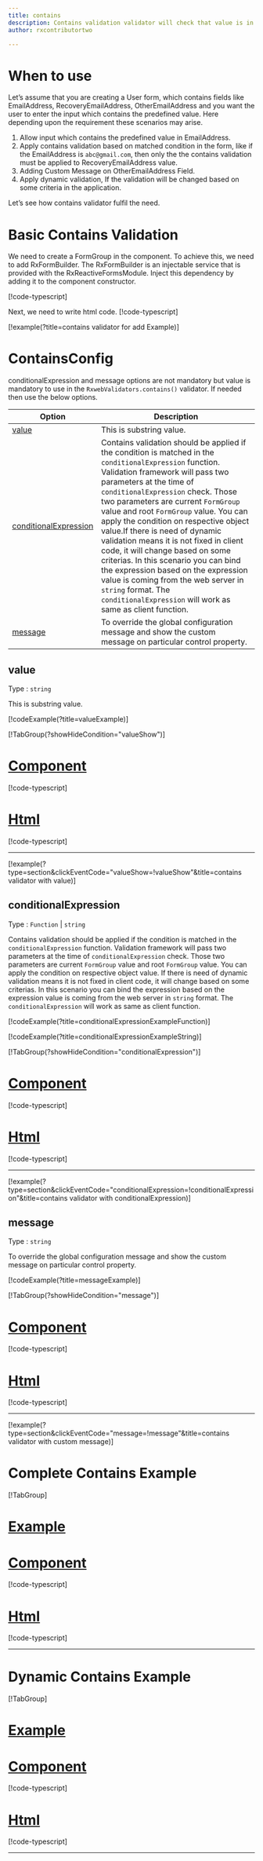 ```yaml
---
title: contains  
description: Contains validation validator will check that value is in the input, It will not allow to enter input that not contains the predefined value.
author: rxcontributortwo

---
```

# When to use
Let’s assume that you are creating a User form, which contains fields like EmailAddress, RecoveryEmailAddress, OtherEmailAddress and you want the user to enter the input which contains the predefined value. Here depending upon the requirement these scenarios may arise.
1.	Allow input which contains the predefined value in EmailAddress.
2.	Apply contains validation based on matched condition in the form, like if the EmailAddress is `abc@gmail.com`, then only the the contains validation must be applied to RecoveryEmailAddress value.
3.	Adding Custom Message on OtherEmailAddress Field.
4.	Apply dynamic validation, If the validation will be changed based on some criteria in the application.

Let’s see how contains validator fulfil the need.

# Basic Contains Validation
We need to create a FormGroup in the component. To achieve this, we need to add RxFormBuilder. The RxFormBuilder is an injectable service that is provided with the RxReactiveFormsModule. Inject this dependency by adding it to the component constructor.

[!code-typescript[](\assets\examples\validators\contains\add\contains-add.component.ts?type=section)]

Next, we need to write html code.
[!code-typescript[](\assets\examples\validators\contains\add\contains-add.component.html?type=section)]

[!example(?title=contains validator for add Example)]
<app-contains-add-validator></app-contains-add-validator>

# ContainsConfig 
conditionalExpression and message options are not mandatory but value is mandatory to use in the `RxwebValidators.contains()` validator. If needed then use the below options.

|Option | Description |
|--- | ---- |
|[value](#value) | This is substring value. |
|[conditionalExpression](#conditionalexpression) | Contains validation should be applied if the condition is matched in the `conditionalExpression` function. Validation framework will pass two parameters at the time of `conditionalExpression` check. Those two parameters are current `FormGroup` value and root `FormGroup` value. You can apply the condition on respective object value.If there is need of dynamic validation means it is not fixed in client code, it will change based on some criterias. In this scenario you can bind the expression based on the expression value is coming from the web server in `string` format. The `conditionalExpression` will work as same as client function. |
|[message](#message) | To override the global configuration message and show the custom message on particular control property. |

## value 
Type :  `string` 

This is substring value.

[!codeExample(?title=valueExample)]

[!TabGroup(?showHideCondition="valueShow")]
# [Component](#tab\valueComponent)
[!code-typescript[](\assets\examples\validators\contains\value\contains-value.component.ts)]
# [Html](#tab\valueHtml)
[!code-typescript[](\assets\examples\validators\contains\value\contains-value.component.html)]
***

[!example(?type=section&clickEventCode="valueShow=!valueShow"&title=contains validator with value)]
<app-contains-value-validator></app-contains-value-validator>

## conditionalExpression 
Type :  `Function`  |  `string` 

Contains validation should be applied if the condition is matched in the `conditionalExpression` function. Validation framework will pass two parameters at the time of `conditionalExpression` check. Those two parameters are current `FormGroup` value and root `FormGroup` value. You can apply the condition on respective object value.
If there is need of dynamic validation means it is not fixed in client code, it will change based on some criterias. In this scenario you can bind the expression based on the expression value is coming from the web server in `string` format. The `conditionalExpression` will work as same as client function.

[!codeExample(?title=conditionalExpressionExampleFunction)]

[!codeExample(?title=conditionalExpressionExampleString)]

[!TabGroup(?showHideCondition="conditionalExpression")]
# [Component](#tab\conditionalExpressionComponent)
[!code-typescript[](\assets\examples\validators\contains\conditionalExpression\contains-conditional-expressions.component.ts)]
# [Html](#tab\conditionalExpressionHtml)
[!code-typescript[](\assets\examples\validators\contains\conditionalExpression\contains-conditional-expressions.component.html)]
***

[!example(?type=section&clickEventCode="conditionalExpression=!conditionalExpression"&title=contains validator with conditionalExpression)]
<app-contains-conditionalExpression-validator></app-contains-conditionalExpression-validator>

## message 
Type :  `string` 

To override the global configuration message and show the custom message on particular control property.

[!codeExample(?title=messageExample)]

[!TabGroup(?showHideCondition="message")]
# [Component](#tab\messageComponent)
[!code-typescript[](\assets\examples\validators\contains\message\contains-message.component.ts)]
# [Html](#tab\messageHtml)
[!code-typescript[](\assets\examples\validators\contains\message\contains-message.component.html)]
***

[!example(?type=section&clickEventCode="message=!message"&title=contains validator with custom message)]
<app-contains-message-validator></app-contains-message-validator>

# Complete Contains Example
[!TabGroup]
# [Example](#tab\completeexample)
<app-contains-complete-validator></app-contains-complete-validator>
# [Component](#tab\completecomponent)
[!code-typescript[](\assets\examples\validators\contains\complete\contains-complete.component.ts)]
# [Html](#tab\completehtml)
[!code-typescript[](\assets\examples\validators\contains\complete\contains-complete.component.html)]
***

# Dynamic Contains Example
[!TabGroup]
# [Example](#tab\dynamicexample)
<app-contains-dynamic-validator></app-contains-dynamic-validator>
# [Component](#tab\dynamiccomponent)
[!code-typescript[](\assets\examples\validators\contains\dynamic\contains-dynamic.component.ts)]
# [Html](#tab\dynamichtml)
[!code-typescript[](\assets\examples\validators\contains\dynamic\contains-dynamic.component.html)]
***